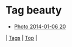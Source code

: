 <!--
title: Tag beauty
date: 2020-06-28T15:26:59.283Z
tags:
-->
# Tag beauty

 * [Photo 2014-01-06 20](72469432371.md)

| [Tags](tags.md) | [Top](index.md) |
